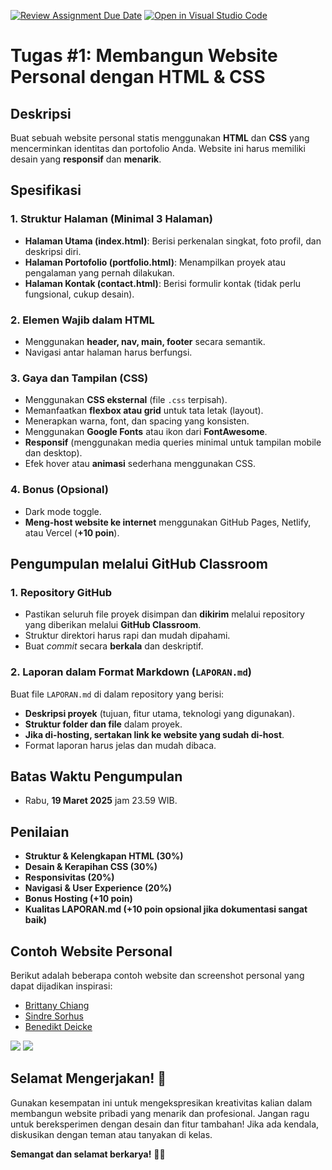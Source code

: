[![Review Assignment Due Date](https://classroom.github.com/assets/deadline-readme-button-22041afd0340ce965d47ae6ef1cefeee28c7c493a6346c4f15d667ab976d596c.svg)](https://classroom.github.com/a/BBjXT0Zs)
[![Open in Visual Studio Code](https://classroom.github.com/assets/open-in-vscode-2e0aaae1b6195c2367325f4f02e2d04e9abb55f0b24a779b69b11b9e10269abc.svg)](https://classroom.github.com/online_ide?assignment_repo_id=18715087&assignment_repo_type=AssignmentRepo)

# Tugas #1: Membangun Website Personal dengan HTML & CSS

## Deskripsi

Buat sebuah website personal statis menggunakan **HTML** dan **CSS** yang mencerminkan identitas dan portofolio Anda. Website ini harus memiliki desain yang **responsif** dan **menarik**.

## Spesifikasi

### 1. Struktur Halaman (Minimal 3 Halaman)

- **Halaman Utama (index.html)**: Berisi perkenalan singkat, foto profil, dan deskripsi diri.
- **Halaman Portofolio (portfolio.html)**: Menampilkan proyek atau pengalaman yang pernah dilakukan.
- **Halaman Kontak (contact.html)**: Berisi formulir kontak (tidak perlu fungsional, cukup desain).

### 2. Elemen Wajib dalam HTML

- Menggunakan **header, nav, main, footer** secara semantik.
- Navigasi antar halaman harus berfungsi.

### 3. Gaya dan Tampilan (CSS)

- Menggunakan **CSS eksternal** (file `.css` terpisah).
- Memanfaatkan **flexbox atau grid** untuk tata letak (layout).
- Menerapkan warna, font, dan spacing yang konsisten.
- Menggunakan **Google Fonts** atau ikon dari **FontAwesome**.
- **Responsif** (menggunakan media queries minimal untuk tampilan mobile dan desktop).
- Efek hover atau **animasi** sederhana menggunakan CSS.

### 4. Bonus (Opsional)

- Dark mode toggle.
- **Meng-host website ke internet** menggunakan GitHub Pages, Netlify, atau Vercel (**+10 poin**).

## Pengumpulan melalui GitHub Classroom

### 1. Repository GitHub

- Pastikan seluruh file proyek disimpan dan **dikirim** melalui repository yang diberikan melalui **GitHub Classroom**.
- Struktur direktori harus rapi dan mudah dipahami.
- Buat _commit_ secara **berkala** dan deskriptif.

### 2. Laporan dalam Format Markdown (`LAPORAN.md`)

Buat file `LAPORAN.md` di dalam repository yang berisi:

- **Deskripsi proyek** (tujuan, fitur utama, teknologi yang digunakan).
- **Struktur folder dan file** dalam proyek.
- **Jika di-hosting, sertakan link ke website yang sudah di-host**.
- Format laporan harus jelas dan mudah dibaca.

## Batas Waktu Pengumpulan

- Rabu, **19 Maret 2025** jam 23.59 WIB.

## Penilaian

- **Struktur & Kelengkapan HTML (30%)**
- **Desain & Kerapihan CSS (30%)**
- **Responsivitas (20%)**
- **Navigasi & User Experience (20%)**
- **Bonus Hosting (+10 poin)**
- **Kualitas LAPORAN.md (+10 poin opsional jika dokumentasi sangat baik)**

## Contoh Website Personal

Berikut adalah beberapa contoh website dan screenshot personal yang dapat dijadikan inspirasi:

- [Brittany Chiang](https://brittanychiang.com/)
- [Sindre Sorhus](https://sindresorhus.com/)
- [Benedikt Deicke](https://benediktdeicke.com/)

![](./images/personal-web-sample2.jpeg)
![](./images/personal-web-sample1.png)

## Selamat Mengerjakan! 🚀

Gunakan kesempatan ini untuk mengekspresikan kreativitas kalian dalam membangun website pribadi yang menarik dan profesional. Jangan ragu untuk bereksperimen dengan desain dan fitur tambahan! Jika ada kendala, diskusikan dengan teman atau tanyakan di kelas.

**Semangat dan selamat berkarya!** 💪😊
